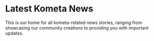 # Latest Kometa News
This is our home for all kometa-related news stories, ranging from showcasing our community creations to providing you with important updates.